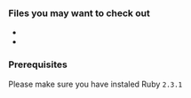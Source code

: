 ### Files you may want to check out

- 
- 

### Prerequisites
Please make sure you have instaled Ruby `2.3.1`
